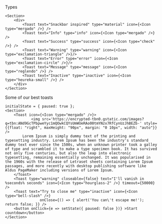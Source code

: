 Types

    <Section>
        <div>
            <Toast text="Snackbar inspired" type="material" icon={<Icon type="mergado" />} />
            <Toast text="Info" type="info" icon={<Icon type="mergado" />} />
            <Toast text="Success" type="success" icon={<Icon type="check" />} />
            <Toast text="Warning" type="warning" icon={<Icon type="exclamation-triangle" />}/>
            <Toast text="Error" type="error" icon={<Icon type="exclamation-circle" />}/>
            <Toast text="Message" type="message" icon={<Icon type="reglendo" />} />
            <Toast text="Inactive" type="inactive" icon={<Icon type="heureka-small" />} />
        </div>
    </Section>


Some of our best toasts

    initialState = { paused: true };
    <Section>
        <Toast icon={<Icon type="mergado" />}>
                <img src='https://encrypted-tbn0.gstatic.com/images?q=tbn:ANd9GcTPbpweYyc1mQOwkCQYsUmWUeRAo00tmYNzx7RfCynUzJhBEZb-' style={{float: "right", maxHeight: "90px", margin: "0 10px", width: "auto"}} />
            Lorem Ipsum is simply dummy text of the printing and typesetting industry. Lorem Ipsum has been the industry's standard dummy text ever since the 1500s, when an unknown printer took a galley of type and scrambled it to make a type specimen book. It has survived not only five centuries, but also the leap into electronic typesetting, remaining essentially unchanged. It was popularised in the 1960s with the release of Letraset sheets containing Lorem Ipsum passages, and more recently with desktop publishing software like Aldus PageMaker including versions of Lorem Ipsum.
        </Toast>
        <Toast type="warning" closeable={false} text="I'll vanish in %seconds% seconds" icon={<Icon type="hourglass-2" />} timeout={50000} />
        <Toast text="Try to close me" type="inactive" icon={<Icon type="bell-slash" />}
                    onClose={() => { alert('You can\'t escape me!'); return false; }} />
        <button onClick={e => setState({ paused: false })} >Start countdown</button>
    </Section>